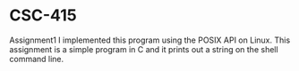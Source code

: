 # CSC-415
Assignment1
I implemented this program using the POSIX API on Linux.  This assignment is a simple program in C and it prints out a string on the shell command line.
